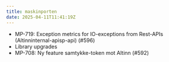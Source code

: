 ```yaml
---
title: maskinporten
date: 2025-04-11T11:41:19Z
---
```

- MP-719: Exception metrics for IO-exceptions from Rest-APIs (Altinninternal-apisp-api) (#596)
- Library upgrades
- MP-708: Ny feature samtykke-token mot Altinn (#592)

